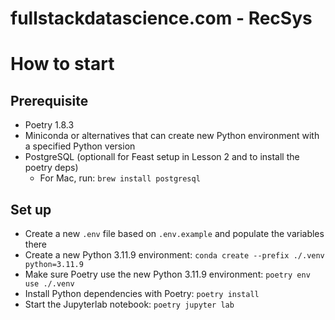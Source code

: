 # fullstackdatascience.com - RecSys

# How to start

## Prerequisite
- Poetry 1.8.3
- Miniconda or alternatives that can create new Python environment with a specified Python version
- PostgreSQL (optionall for Feast setup in Lesson 2 and to install the poetry deps)
  - For Mac, run: `brew install postgresql`

## Set up
- Create a new `.env` file based on `.env.example` and populate the variables there
- Create a new Python 3.11.9 environment: `conda create --prefix ./.venv python=3.11.9`
- Make sure Poetry use the new Python 3.11.9 environment: `poetry env use ./.venv`
- Install Python dependencies with Poetry: `poetry install`
- Start the Jupyterlab notebook: `poetry jupyter lab`
